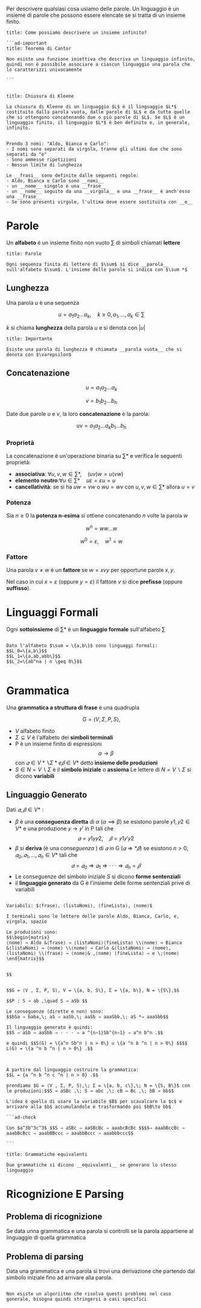 Per descrivere qualsiasi cosa usiamo delle parole. Un linguaggio è un insieme di parole che possono essere elencate se si tratta di un insieme finito.

``````ad-question
title: Come possiamo descrivere un insieme infinito?

```ad-important
title: Teorema di Cantor

Non esiste una funzione iniettiva che descriva un linguaggio infinito, quindi non è possibile associare a ciascun linguaggio una parola che lo caratterizzi univocamente

```


``````


```ad-info
title: Chiusura di Kleene

La chiusura di Kleene di un linguaggio $L$ è il linguaggio $L*$ costituito dalla parola vuota, dalle parole di $L$ e da tutte quelle che si ottengono concatenando due o più parole di $L$. Se $L$ è un linguaggio finito, il linguaggio $L*$ è ben definito e, in generale, infinito.

```

```ad-example

Prendo 3 nomi: "Aldo, Bianca e Carlo":
- I nomi sono separati da virgola, tranne gli ultimi due che sono separati da "e"
- Sono ammesse ripetizioni
- Nessun limite di lunghezza

Le __frasi__ sono definite dalle seguenti regole:
- Aldo, Bianca e Carlo sono __nomi__
- un __nome__ singolo è una __frase__
- un __nome__ seguito da una __virgola__ e una __frase__ è anch'esso una __frase__
- Se sono presenti virgole, l'ultima deve essere sostituita con __e__

```

# Parole

Un __alfabeto__ è un insieme finito non vuoto $\sum$ di simboli chiamati __lettere__

```ad-important
title: Parole

Ogni sequenza finita di lettere di $\sum$ si dice __parola__ sull'alfabeto $\sum$. L'insieme delle parole si indica con $\sum *$ 

```

## Lunghezza

Una parola $u$ è una sequenza

$$u=a_1a_2...a_k,\quad k \geq 0, a_1,...,a_k \in \sum$$

$k$ si chiama __lunghezza__ della parola $u$ e si denota con $|u|$

```ad-important
title: Importante

Esiste una parola di lunghezza 0 chiamata __parola vuota__ che si denota con $\varepsilon$ 

```

## Concatenazione

$$u=a_1a_2...a_k$$

$$v=b_1b_2...b_h$$

Date due parole $u$ e $v$, la loro __concatenazione__ è la parola:

$$uv=a_1a_2...a_kb_1...b_h$$

### Proprietà

La concatenazione è un'operazione binaria su $\sum*$ e verifica le seguenti proprietà:

- __associativa__: $\forall u,v,w \in \sum*, \quad (uv)w = u(vw)$
- __elemento neutro__:$\forall u \in \sum* \quad u\varepsilon=\varepsilon u = u$
- __cancellatività__: se si ha $uw=vw$ o $wu=wv$ con $u,v,w \in \sum*$ allora $u=v$

### Potenza

Sia $n \geq 0$ la __potenza n-esima__ si ottiene concatenando $n$ volte la parola $w$

$$w^n=ww...w$$

$$w^0=\varepsilon,\quad w^1=w$$

### Fattore

Una parola $v \neq w$ è un __fattore__ se $w = xvy$ per opportune parole $x,y$.

Nel caso in cui $x=\varepsilon$ (oppure $y=\varepsilon$) il fattore $v$ si dice __prefisso__ (oppure __suffisso__).

# Linguaggi Formali

Ogni __sottoinsieme__ di $\sum*$ è un __linguaggio formale__ sull'alfabeto $\sum$

```ad-example

Dato l'alfabeto $\sum = \{a,b\}$ sono linguaggi formali:
$$L_0=\{a,b\}$$
$$L_1=\{a,ab,abb\}$$
$$L_2=\{ab^na | n \geq 0\}$$


```

# Grammatica

Una __grammatica a struttura di frase__ è una quadrupla

$$G = ⟨V , Σ, P, S⟩,$$

- $V$ alfabeto finito
- $Σ ⊆ V$ è l'alfabeto dei __simboli terminali__
- P è un insieme finito di espressioni $$\alpha \to \beta$$ con $𝛼 ∈ V * ∖ Σ * e 𝛽 ∈ V *$ detto __insieme delle produzioni__
- $S ∈ N = V ∖ Σ$ è il __simbolo iniziale__ o __assioma__
Le lettere di $N = V ∖ Σ$ si dicono __variabili__

## Linguaggio Generato

Dati $𝛼, 𝛽 ∈ V *$ :

- $\beta$ è una __conseguenza diretta__ di $\alpha$ ($\alpha \implies \beta$) se esistono parole $𝛾1, 𝛾2 ∈ V *$ e una produzione $𝛾 → 𝛾 ′$ in P tali che $$𝛼 = 𝛾1𝛾𝛾2,\quad 𝛽 = 𝛾1𝛾 ′ 𝛾2$$
- $\beta$ si __deriva__ (è una _conseguenza_ ) di $𝛼$ in G ($𝛼 ⇒* 𝛽$) se esistono $n > 0, 𝛼_0, 𝛼_1, . . . , 𝛼_n ∈ V *$ tali che $$𝛼 = 𝛼_0 ⇒ 𝛼_1 ⇒ · · · ⇒ 𝛼_n = 𝛽 $$
- Le conseguenze del simbolo iniziale $S$ si dicono __forme sentenziali__
- il __linguaggio generato__ da G è l'insieme delle forme sentenziali prive di variabili

```ad-example

Variabili: $⟨frase⟩, ⟨listaNomi⟩, ⟨fineLista⟩, ⟨nome⟩$

I terminali sono le lettere delle parole Aldo, Bianca, Carlo, e, virgola, spazio

Le produzioni sono:
$$\begin{matrix}
⟨nome⟩ → Aldo &⟨frase⟩ → ⟨listaNomi⟩⟨fineLista⟩ \\⟨nome⟩ → Bianca &⟨listaNomi⟩ → ⟨nome⟩ \\⟨nome⟩ → Carlo &⟨listaNomi⟩ → ⟨nome⟩, ⟨listaNomi⟩ \\⟨frase⟩ → ⟨nome⟩& ,⟨nome⟩ ⟨fineLista⟩ → e \;⟨nome⟩
\end{matrix}$$

```

```ad-example

$$

```
```ad-example

$$G = ⟨V , Σ, P, S⟩, V = \{a, b, S\}, Σ = \{a, b\}, N = \{S\},$$

$$P : S → ab ,\quad S → aSb $$

Le conseguenze (dirette e non) sono:
$$bSa ⇒ baba,\; aS ⇒ aaSb,\; aaSb ⇒ aaaSbb,\; aS *⇒ aaaSbb$$

Il linguaggio generato è quindi:
$$S ⇒ aSb ⇒ aaSbb ⇒ · · · ⇒ a ^{n−1}Sb^{n−1} ⇒ a^n b^n .$$

e quindi $$S(G) = \{a^n Sb^n | n > 0\} ∪ \{a ^n b ^n | n > 0\} $$$$ L(G) = \{a ^n b ^n | n > 0\} .$$


```

``````ad-example

A partire dal linguaggio costruire la grammatica:
$$L = {a ^n b ^n c ^n | n > 0} .$$

prendiamo $G = ⟨V , Σ, P, S⟩,\; Σ = \{a, b, c\},\; N = \{S, B\}$ con le produzioni:$$S → aSBc ,\; S → abc ,\; cB → Bc ,\; bB → bb$$

L'idea è quella di usare la variabile $B$ per scavalcare la $c$ e arrivare alla $b$ accumulandole e trasformando poi $bB\to bb$

```ad-check

Con $a^3b^3c^3$ $$S ⇒ aSBc ⇒ aaSBcBc ⇒ aaabcBcBc $$$$⇒ aaabBccBc ⇒ aaabBcBcc ⇒ aaabBBccc ⇒ aaabbBccc ⇒ aaabbbccc$$

```
``````




```ad-important
title: Grammatiche equivalenti

Due grammatiche si dicono __equivalenti__ se generano lo stesso linguaggio

```

# Ricognizione E Parsing

## Problema di ricognizione

Se data unna grammatica e una parola si controlli se la parola appartiene al linguaggio di quella grammatica

## Problema di parsing

Data una grammatica e una parola si trovi una derivazione che partendo dal simbolo iniziale fino ad arrivare alla parola.

```ad-missing

Non esiste un algoriitmo che risolva questi problemi nel caso generale, bisogna quindi stringersi a casi specifici

```
